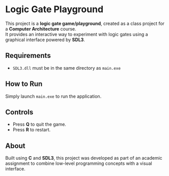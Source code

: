 # Logic Gate Playground

This project is a **logic gate game/playground**, created as a class project for a **Computer Architecture** course.  
It provides an interactive way to experiment with logic gates using a graphical interface powered by **SDL3**.

## Requirements

- `SDL3.dll` must be in the same directory as `main.exe`

## How to Run

Simply launch `main.exe` to run the application.

## Controls

- Press **Q** to quit the game.
- Press **R** to restart.

## About

Built using **C** and **SDL3**, this project was developed as part of an academic assignment to combine low-level programming concepts with a visual interface.
